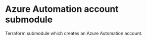 # Azure Automation account submodule

Terraform submodule which creates an Azure Automation account.
